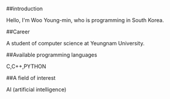 ##introduction

Hello, I'm Woo Young-min, who is programming in South Korea.

##Career

A student of computer science at Yeungnam University.

##Available programming languages

C,C++,PYTHON

##A field of interest

AI (artificial intelligence)
